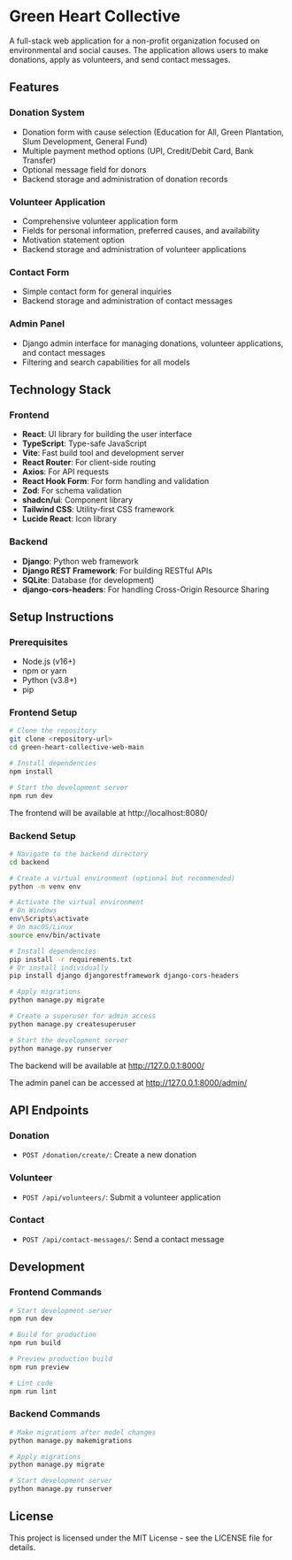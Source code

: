 

# Green Heart Collective

A full-stack web application for a non-profit organization focused on environmental and social causes. The application allows users to make donations, apply as volunteers, and send contact messages.

## Features

### Donation System
- Donation form with cause selection (Education for All, Green Plantation, Slum Development, General Fund)
- Multiple payment method options (UPI, Credit/Debit Card, Bank Transfer)
- Optional message field for donors
- Backend storage and administration of donation records

### Volunteer Application
- Comprehensive volunteer application form
- Fields for personal information, preferred causes, and availability
- Motivation statement option
- Backend storage and administration of volunteer applications

### Contact Form
- Simple contact form for general inquiries
- Backend storage and administration of contact messages

### Admin Panel
- Django admin interface for managing donations, volunteer applications, and contact messages
- Filtering and search capabilities for all models

## Technology Stack

### Frontend
- **React**: UI library for building the user interface
- **TypeScript**: Type-safe JavaScript
- **Vite**: Fast build tool and development server
- **React Router**: For client-side routing
- **Axios**: For API requests
- **React Hook Form**: For form handling and validation
- **Zod**: For schema validation
- **shadcn/ui**: Component library
- **Tailwind CSS**: Utility-first CSS framework
- **Lucide React**: Icon library

### Backend
- **Django**: Python web framework
- **Django REST Framework**: For building RESTful APIs
- **SQLite**: Database (for development)
- **django-cors-headers**: For handling Cross-Origin Resource Sharing

## Setup Instructions

### Prerequisites
- Node.js (v16+)
- npm or yarn
- Python (v3.8+)
- pip

### Frontend Setup

```sh
# Clone the repository
git clone <repository-url>
cd green-heart-collective-web-main

# Install dependencies
npm install

# Start the development server
npm run dev
```

The frontend will be available at http://localhost:8080/

### Backend Setup

```sh
# Navigate to the backend directory
cd backend

# Create a virtual environment (optional but recommended)
python -m venv env

# Activate the virtual environment
# On Windows
env\Scripts\activate
# On macOS/Linux
source env/bin/activate

# Install dependencies
pip install -r requirements.txt
# Or install individually
pip install django djangorestframework django-cors-headers

# Apply migrations
python manage.py migrate

# Create a superuser for admin access
python manage.py createsuperuser

# Start the development server
python manage.py runserver
```

The backend will be available at http://127.0.0.1:8000/

The admin panel can be accessed at http://127.0.0.1:8000/admin/

## API Endpoints

### Donation
- `POST /donation/create/`: Create a new donation

### Volunteer
- `POST /api/volunteers/`: Submit a volunteer application

### Contact
- `POST /api/contact-messages/`: Send a contact message

## Development

### Frontend Commands

```sh
# Start development server
npm run dev

# Build for production
npm run build

# Preview production build
npm run preview

# Lint code
npm run lint
```

### Backend Commands

```sh
# Make migrations after model changes
python manage.py makemigrations

# Apply migrations
python manage.py migrate

# Start development server
python manage.py runserver
```

## License

This project is licensed under the MIT License - see the LICENSE file for details.




